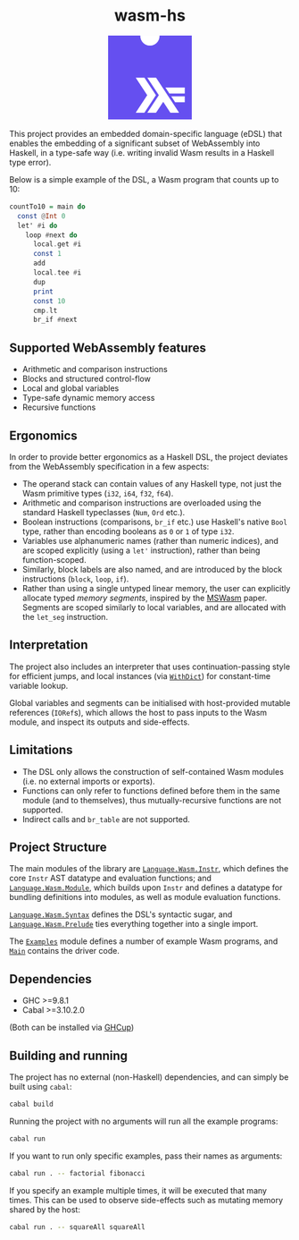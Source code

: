 <!-- markdownlint-disable first-line-heading -->

<div align="center">
  <h1>wasm-hs</h1>

  <img src="assets/logo.png" alt="wasm-hs Logo" width="150" height="150"/>
</div>

This project provides an embedded domain-specific language (eDSL) that enables the embedding of a significant subset of WebAssembly into Haskell, in a type-safe way (i.e. writing invalid Wasm results in a Haskell type error).

Below is a simple example of the DSL, a Wasm program that counts up to 10:

```haskell
countTo10 = main do
  const @Int 0
  let' #i do
    loop #next do
      local.get #i
      const 1
      add
      local.tee #i
      dup
      print
      const 10
      cmp.lt
      br_if #next
```

## Supported WebAssembly features

* Arithmetic and comparison instructions
* Blocks and structured control-flow
* Local and global variables
* Type-safe dynamic memory access
* Recursive functions

## Ergonomics

In order to provide better ergonomics as a Haskell DSL, the project deviates from the WebAssembly specification in a few aspects:

* The operand stack can contain values of any Haskell type, not just the Wasm primitive types (`i32`, `i64`, `f32`, `f64`).
* Arithmetic and comparison instructions are overloaded using the standard Haskell typeclasses (`Num`, `Ord` etc.).
* Boolean instructions (comparisons, `br_if` etc.) use Haskell's native `Bool` type, rather than encoding booleans as `0` or `1` of type `i32`.
* Variables use alphanumeric names (rather than numeric indices), and are scoped explicitly (using a `let'` instruction), rather than being function-scoped.
* Similarly, block labels are also named, and are introduced by the block instructions (`block`, `loop`, `if`).
* Rather than using a single untyped linear memory, the user can explicitly allocate typed _memory segments_, inspired by the [MSWasm](https://dl.acm.org/doi/10.1145/3571208) paper. Segments are scoped similarly to local variables, and are allocated with the `let_seg` instruction.

## Interpretation

The project also includes an interpreter that uses continuation-passing style for efficient jumps, and local instances (via [`WithDict`](https://hackage.haskell.org/package/base/docs/GHC-Exts.html#t:WithDict)) for constant-time variable lookup.

Global variables and segments can be initialised with host-provided mutable references (`IORef`s), which allows the host to pass inputs to the Wasm module, and inspect its outputs and side-effects.

## Limitations

* The DSL only allows the construction of self-contained Wasm modules (i.e. no external imports or exports).
* Functions can only refer to functions defined before them in the same module (and to themselves), thus mutually-recursive functions are not supported.
* Indirect calls and `br_table` are not supported.

## Project Structure

The main modules of the library are [`Language.Wasm.Instr`](src/Language/Wasm/Instr.hs), which defines the core `Instr` AST datatype and evaluation functions; and [`Language.Wasm.Module`](src/Language/Wasm/Module.hs), which builds upon `Instr` and defines a datatype for bundling definitions into modules, as well as module evaluation functions.

[`Language.Wasm.Syntax`](src/Language/Wasm/Syntax.hs) defines the DSL's syntactic sugar, and [`Language.Wasm.Prelude`](src/Language/Wasm/Prelude.hs) ties everything together into a single import.

The [`Examples`](app/Examples.hs) module defines a number of example Wasm programs, and [`Main`](app/Main.hs) contains the driver code.

## Dependencies

* GHC >=9.8.1
* Cabal >=3.10.2.0

(Both can be installed via [GHCup](https://www.haskell.org/ghcup/))

## Building and running

The project has no external (non-Haskell) dependencies, and can simply be built using `cabal`:

```sh
cabal build
```

Running the project with no arguments will run all the example programs:

```sh
cabal run
```

If you want to run only specific examples, pass their names as arguments:

```sh
cabal run . -- factorial fibonacci
```

If you specify an example multiple times, it will be executed that many times. This can be used to observe side-effects such as mutating memory shared by the host:

```sh
cabal run . -- squareAll squareAll
```
